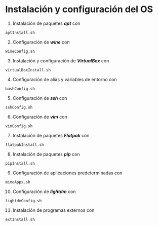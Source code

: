 # Instalación y configuración del OS

1. Instalación de paquetes ***apt*** con
```
aptInstall.sh
```

2. Configuración de ***wine*** con
```
wineConfig.sh
```

3. Instalación y configuración de ***VirtualBox*** con
```
virtualBoxInstall.sh
```

4. Configuración de alias y variables de entorno con
```
bashConfig.sh
```

5. Configuración de ***ssh*** con
```
sshConfig.sh
```

6. Configuración de ***vim*** con
```
vimConfig.sh
```

7. Instalación de paquetes ***Flatpak*** con
```
flatpakInstall.sh
```

8. Instalación de paquetes ***pip*** con
```
pipInstall.sh
```

9. Configuración de aplicaciones predeterminadas con
```
mimeApps.sh
```

10. Configuración de ***lightdm*** con
```
lightdmConfig.sh
```

11. Instalación de programas externos con
```
extInstall.sh
```

